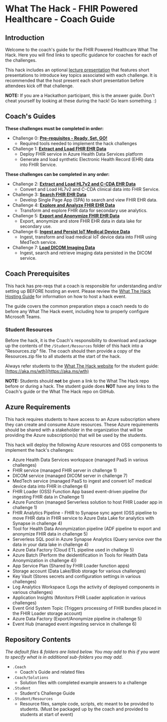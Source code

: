 # What The Hack - FHIR Powered Healthcare - Coach Guide

## Introduction

Welcome to the coach's guide for the FHIR Powered Healthcare What The Hack. Here you will find links to specific guidance for coaches for each of the challenges.

This hack includes an optional [lecture presentation](Lectures.pptx?raw=true) that features short presentations to introduce key topics associated with each challenge. It is recommended that the host present each short presentation before attendees kick off that challenge.

**NOTE:** If you are a Hackathon participant, this is the answer guide. Don't cheat yourself by looking at these during the hack! Go learn something. :)

## Coach's Guides

**These challenges must be completed in order:**
- Challenge 0: **[Pre-requisites - Ready, Set, GO!](./Solution00.md)**
    - Required tools needed to implement the hack challenges
- Challenge 1: **[Extract and Load FHIR EHR Data](./Solution01.md)**
    - Deploy FHIR service in Azure Health Data Services platform
    - Generate and load synthetic Electronic Health Record (EHR) data into FHIR Service.

**These challenges can be completed in any order:**
- Challenge 2: **[Extract and Load HL7v2 and C-CDA EHR Data](./Solution02.md)**
    - Convert and Load HL7v2 and C-CDA clinical data into FHIR Service.
- Challenge 3: **[Search FHIR EHR Data](./Solution03.md)**
    - Develop Single Page App (SPA) to search and view FHIR EHR data.
- Challenge 4: **[Explore and Analyze FHIR EHR Data](./Solution04.md)**
    - Transform and explore FHIR data for secondary use analytics.
- Challenge 5: **[Export and Anonymize FHIR EHR Data](./Solution05.md)**
    - Export, anonymize and store FHIR EHR data in data lake for secondary use.
- Challenge 6: **[Ingest and Persist IoT Medical Device Data](./Solution06.md)**
    - Ingest, transform and load medical IoT device data into FHIR using MedTech service.
- Challenge 7: **[Load DICOM Imaging Data](./Solution07.md)**
    - Ingest, search and retrieve imaging data persisted in the DICOM service.

## Coach Prerequisites

This hack has pre-reqs that a coach is responsible for understanding and/or setting up BEFORE hosting an event. Please review the [What The Hack Hosting Guide](https://aka.ms/wthhost) for information on how to host a hack event.

The guide covers the common preparation steps a coach needs to do before any What The Hack event, including how to properly configure Microsoft Teams.

### Student Resources

Before the hack, it is the Coach's responsibility to download and package up the contents of the `/Student/Resources` folder of this hack into a "Resources.zip" file. The coach should then provide a copy of the Resources.zip file to all students at the start of the hack.

Always refer students to the [What The Hack website](https://aka.ms/wth) for the student guide: [https://aka.ms/wth](https://aka.ms/wth)

**NOTE:** Students should **not** be given a link to the What The Hack repo before or during a hack. The student guide does **NOT** have any links to the Coach's guide or the What The Hack repo on GitHub.

## Azure Requirements

This hack requires students to have access to an Azure subscription where they can create and consume Azure resources. These Azure requirements should be shared with a stakeholder in the organization that will be providing the Azure subscription(s) that will be used by the students.

This hack will deploy the following Azure resources and OSS components to implement the hack's challenges:
- Azure Health Data Services workspace (managed PaaS in various challenges)
- FHIR service	(managed FHIR server in challenge 1)
- DICOM service (managed DICOM server in challenge 7)
- MedTech service (managed PaaS to ingest and convert IoT medical device data into FHIR in challenge 6)
- FHIR Loader (OSS) Function App based event-driven pipeline (for ingesting FHIR data in Challenge 1)
- Azure Function (managed Serverless solution to host FHIR Loader app in challenge 1)
- FHIR Analytics Pipeline - FHIR to Synapse sync agent (OSS pipeline to move FHIR data in FHIR service to Azure Data Lake for analytics with Synapse in challenge 4)
- Tool for Health Data Anonymization pipeline (ADF pipeline to export and anonymize FHIR data in challenge 5)
- Serverless SQL pool in Azure Synapse Analytics (Query service over the data in your data lake in challenge 4)
- Azure Data Factory (Cloud ETL pipeline used in challege 5)
- Azure Batch (Perform the deidentification in Tools for Health Data Anonymization in challenge 4))
- App Service Plan (Shared by FHIR Loader function apps)
- Storage account (Data Lake/Blob storage for various challenges)
- Key Vault (Stores secrets and configuration settings in various challenges)
- Log Analytics Workspace (Logs the activity of deployed components in various challenges)
- Application Insights (Monitors FHIR Loader application in various challenges)
- Event Grid System Topic (Triggers processing of FHIR bundles placed in the FHIR Loader storage account)
- Azure Data Factory (Export/Anonymize pipeline in challenge 5)
- Event Hub (managed event ingesting service in challenge 6)

## Repository Contents

_The default files & folders are listed below. You may add to this if you want to specify what is in additional sub-folders you may add._

- `.Coach`
  - Coach's Guide and related files
- `.Coach/Solutions`
  - Solution files with completed example answers to a challenge
- `.Student`
  - Student's Challenge Guide
- `.Student/Resources`
  - Resource files, sample code, scripts, etc meant to be provided to students. (Must be packaged up by the coach and provided to students at start of event)
